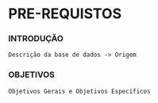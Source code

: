 # PRE-REQUISTOS

### INTRODUÇÃO
    Descrição da base de dados -> Origem
  
### OBJETIVOS
    Objetivos Gerais e Objetivos Específicos
